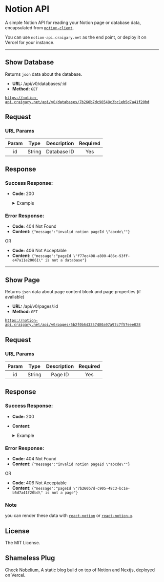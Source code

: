 # Notion API

A simple Notion API for reading your Notion page or database data, encapsulated from [`notion-client`](https://github.com/NotionX/react-notion-x/tree/master/packages/notion-client).

You can use `notion-api.craigary.net` as the end point, or deploy it on Vercel for your instance.

---

## Show Database

Returns `json` data about the database.

- **URL:** /api/v0/databases/:id
- **Method:** `GET`

[`https://notion-api.craigary.net/api/v0/databases/7b260b7dc90548c3bc1eb5d7a41f20bd`](https://notion-api.craigary.net/api/v0/databases/7b260b7dc90548c3bc1eb5d7a41f20bd)

## Request

### URL Params

| Param |  Type  | Description | Required |
| :---: | :----: | :---------: | :------: |
|  id   | String | Database ID |   Yes    |

## Response

### Success Response:

- **Code:** 200

  <details>
    <summary>Example</summary>

  ```json
  {
    "type": "database",
    "id": "7b260b7d-c905-48c3-bc1e-b5d7a41f20bd",
    "title": "Overexposed",
    "metadata": {
      "locked": false,
      "created_time": 1619099348726,
      "last_edited_time": 1619256540000
    },
    "data": [
      {
        "id": "5b2f0b64-3357-480a-97a9-7c7f57eee028",
        "Type": ["Podcast"],
        "Publisher": ["Bon Appetit"],
        "Publishing/Release Date": {
          "time_zone": "Asia/Shanghai",
          "start_date": "2021-04-24",
          "start_time": "00:00"
        },
        "Status": ["Ready to Start"],
        "Name": "Bon Appétit Foodcast"
      },
      {
        "id": "d897338a-1f3e-4a52-b757-253c51a4d182",
        "Type": ["Article"],
        "Publisher": ["NYT"],
        "Summary": "Some think chief ethics officers could help technology companies navigate political and social questions.",
        "Publishing/Release Date": {
          "start_date": "2018-10-21"
        },
        "Link": "https://www.nytimes.com/2018/10/21/opinion/who-will-teach-silicon-valley-to-be-ethical.html",
        "Status": ["Ready to Start"],
        "Author": ["Kara Swisher"],
        "Name": "Who Will Teach Silicon Valley to Be Ethical? "
      }
    ]
  }
  ```

  </details>

### Error Response:

- **Code:** 404 Not Found
- **Content:** `{"message":"invalid notion pageId \"abcde\""}`

OR

- **Code:** 406 Not Acceptable
- **Content:** `{"message":"pageId \"f77ec408-a800-486c-93ff-e47a11e20061\" is not a database"}`

---

## Show Page

Returns `json` data about page content block and page properties (if available)

- **URL:** /api/v0/pages/:id
- **Method:** `GET`

[`https://notion-api.craigary.net/api/v0/pages/5b2f0b643357480a97a97c7f57eee028`](https://notion-api.craigary.net/api/v0/pages/5b2f0b643357480a97a97c7f57eee028)

## Request

### URL Params

| Param |  Type  | Description | Required |
| :---: | :----: | :---------: | :------: |
|  id   | String |   Page ID   |   Yes    |

## Response

### Success Response:

- **Code:** 200
- **Content:**

  <details>
    <summary>Example</summary>

  ```json
  {
    "type": "page",
    "id": "9ad2db2f-bcb2-4af3-897f-187882d6404d",
    "title": "General Magic the Movie",
    "metadata": {
      "page_full_width": true,
      "page_font": "serif",
      "page_small_text": true,
      "created_time": 1619099348726,
      "last_edited_time": 1619259240000
    },
    "block": {
      "9ad2db2f-bcb2-4af3-897f-187882d6404d": {},
      "7b260b7d-c905-48c3-bc1e-b5d7a41f20bd": {},
      "fec1f7c7-a5d7-4f1e-bbd1-729dc47e5abd": {},
      "bca317b2-578e-4db2-9a57-fb6bd4ee0a21": {},
      "ae05ee3f-9e5e-4c21-a8a9-6c6120e1d3bc": {},
      "57e8e79a-c801-4d7f-a58f-db9b4d1ea306": {},
    "properties": {
      "Score /5": [
        "⭐️⭐️⭐️⭐️⭐️"
      ],
      "Type": [
        "Film"
      ],
      "Publisher": [
        "Indie"
      ],
      "Publishing/Release Date": {
        "start_date": "2021-04-16"
      },
      "Link": "https://www.generalmagicthemovie.com/",
      "Status": [
        "Finished"
      ],
      "Name": "General Magic the Movie"
    }
  }
  ```

  </details>

### Error Response:

- **Code:** 404 Not Found
- **Content:** `{"message":"invalid notion pageId \"abcde\""}`

OR

- **Code:** 406 Not Acceptable
- **Content:** `{"message":"pageId \"7b260b7d-c905-48c3-bc1e-b5d7a41f20bd\" is not a page"}`

### Note

you can render these data with [`react-notion`](https://github.com/splitbee/react-notion) or [`react-notion-x`](https://github.com/NotionX/react-notion-x).

## License

The MIT License.

## Shameless Plug

Check [Nobelium](https://github.com/craigary/nobelium), A static blog build on top of Notion and Nextjs, deployed on Vercel.
